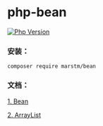# php-bean 

[![Php Version](https://img.shields.io/badge/php-%3E=7.2-brightgreen.svg?maxAge=2592000)](https://secure.php.net/)

### 安装：
```
composer require marstm/bean
```

### 文档：

[1.  Bean](/docs/Bean.md)

[2.  ArrayList](/docs/ArrayList.md)